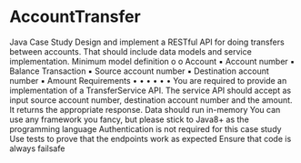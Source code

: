 # AccountTransfer

Java Case Study
Design and implement a RESTful API for doing transfers between accounts. That should include data
models and service implementation.
Minimum model definition
o
o
Account
▪ Account number
▪ Balance
Transaction
▪ Source account number
▪ Destination account number
▪ Amount
Requirements
•
•
•
•
•
•
You are required to provide an implementation of a TransferService API. The service API
should accept as input source account number, destination account number and the
amount. It returns the appropriate response.
Data should run in-memory
You can use any framework you fancy, but please stick to Java8+ as the programming
language
Authentication is not required for this case study
Use tests to prove that the endpoints work as expected
Ensure that code is always failsafe